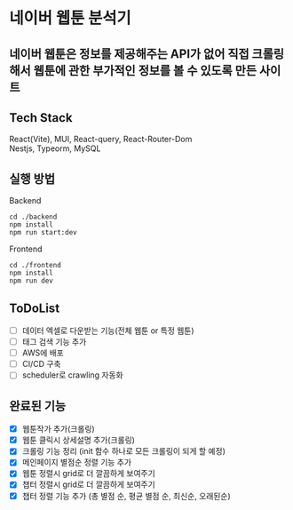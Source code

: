 # 네이버 웹툰 분석기

## 네이버 웹툰은 정보를 제공해주는 API가 없어 직접 크롤링해서 웹툰에 관한 부가적인 정보를 볼 수 있도록 만든 사이트

## Tech Stack

React(Vite), MUI, React-query, React-Router-Dom <br/>
Nestjs, Typeorm, MySQL

## 실행 방법

Backend

```
cd ./backend
npm install
npm run start:dev
```

Frontend

```
cd ./frontend
npm install
npm run dev
```

## ToDoList

- [ ] 데이터 엑셀로 다운받는 기능(전체 웹툰 or 특정 웹툰)
- [ ] 태그 검색 기능 추가
- [ ] AWS에 배포
- [ ] CI/CD 구축
- [ ] scheduler로 crawling 자동화

## 완료된 기능

- [x] 웹툰작가 추가(크롤링)
- [x] 웹툰 클릭시 상세설명 추가(크롤링)
- [x] 크롤링 기능 정리 (init 함수 하나로 모든 크롤링이 되게 할 예정)
- [x] 메인페이지 별점순 정렬 기능 추가
- [x] 웹툰 정렬시 grid로 더 깔끔하게 보여주기
- [x] 챕터 정렬시 grid로 더 깔끔하게 보여주기
- [x] 챕터 정렬 기능 추가 (총 별점 순, 평균 별점 순, 최신순, 오래된순)
